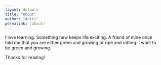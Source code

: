 ```yaml
---
layout: default
title: "About"
author: "Antti"
permalink: /about/
---
```


I love learning. Something new keeps life exciting. A friend of mine once told me that you are either green and growing or ripe and rotting. I want to be green and growing.

Thanks for reading!
